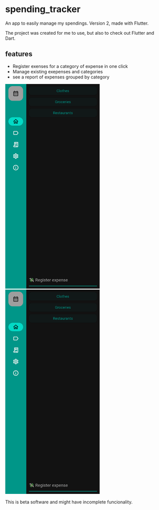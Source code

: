 # spending_tracker

An app to easily manage my spendings. Version 2, made with Flutter.

The project was created for me to use, but also to check out Flutter and Dart.

## features

- Register exenses for a category of expense in one click
- Manage existing exepenses and categories
- see a report of expenses grouped by category

<img src="docs_assets/spendingtracker_screenshot_main_page.png" alt="main screen" width="300">
<img src="docs_assets/spendingtracker_screenshot_main_page.png" alt="spending report" width="300">

<!-- ![main screen](docs_assets/spendingtracker_screenshot_main_page.png)
![spending report](docs_assets/spendingtracker_screenshot_spending_report.png) -->


This is beta software and might have incomplete funcionality.